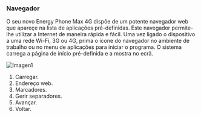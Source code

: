 ### Navegador

O seu novo Energy Phone Max 4G dispõe de um potente navegador web que apareçe na lista de aplicações pré-definidas. Este navegador permite-lhe utilizar a Internet de maneira rápida e fácil. Uma vez ligado o dispositivo a uma rede Wi-Fi, 3G ou 4G, prima o ícone do navegador no ambiente de trabalho ou no menu de aplicações para iniciar o programa. O sistema carrega a página de início pré-definida e a mostra no ecrã.

![Imagen1](http://static.energysistem.com/images/manuals/42435/563883502be40.jpg)

1. Carregar.
2. Endereço web.
3. Marcadores.
4. Gerir separadores.
5. Avançar.
6. Voltar.
